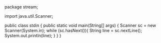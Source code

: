 package stream;

import java.util.Scanner;

public class stdin {
	public static void main(String[] args) {
		Scanner sc = new Scanner(System.in);
		while (sc.hasNext()){
			String line = sc.nextLine();
			System.out.println(line);
		}
	}
}

